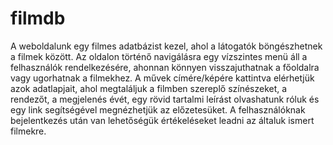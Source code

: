 # filmdb

A weboldalunk egy filmes adatbázist kezel, ahol a látogatók böngészhetnek a filmek között.
Az oldalon történő navigálásra egy vízszintes menü áll a felhasználók rendelkezésére, ahonnan könnyen visszajuthatnak a főoldalra vagy ugorhatnak a filmekhez.
A művek címére/képére kattintva elérhetjük azok adatlapjait, ahol megtaláljuk a filmben szereplő színészeket, a rendezőt, a megjelenés évét,
egy rövid tartalmi leírást olvashatunk róluk és egy link segítségével megnézhetjük az előzetesüket.
A felhasználóknak bejelentkezés után van lehetőségük értékeléseket leadni az általuk ismert filmekre.
